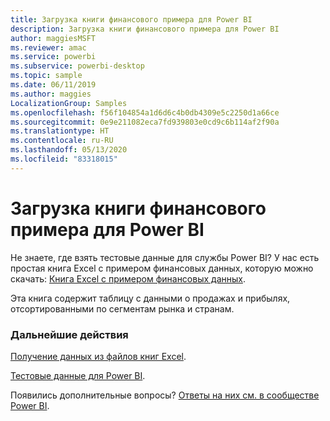 ```yaml
---
title: Загрузка книги финансового примера для Power BI
description: Загрузка книги финансового примера для Power BI
author: maggiesMSFT
ms.reviewer: amac
ms.service: powerbi
ms.subservice: powerbi-desktop
ms.topic: sample
ms.date: 06/11/2019
ms.author: maggies
LocalizationGroup: Samples
ms.openlocfilehash: f56f104854a1d6d6c4b0db4309e5c2250d1a66ce
ms.sourcegitcommit: 0e9e211082eca7fd939803e0cd9c6b114af2f90a
ms.translationtype: HT
ms.contentlocale: ru-RU
ms.lasthandoff: 05/13/2020
ms.locfileid: "83318015"
---
```

# <a name="download-the-financial-sample-workbook-for-power-bi"></a>Загрузка книги финансового примера для Power BI
Не знаете, где взять тестовые данные для службы Power BI? У нас есть простая книга Excel с примером финансовых данных, которую можно скачать: [Книга Excel с примером финансовых данных](https://go.microsoft.com/fwlink/?LinkID=521962).

Эта книга содержит таблицу с данными о продажах и прибылях, отсортированными по сегментам рынка и странам.

### <a name="next-steps"></a>Дальнейшие действия
[Получение данных из файлов книг Excel](../connect-data/service-excel-workbook-files.md).

[Тестовые данные для Power BI](sample-datasets.md).

Появились дополнительные вопросы? [Ответы на них см. в сообществе Power BI](https://community.powerbi.com/).
